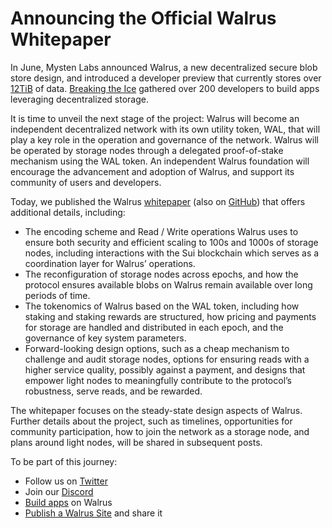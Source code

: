 # Announcing the Official Walrus Whitepaper

In June, Mysten Labs announced Walrus, a new decentralized secure blob store design, and introduced
a developer preview that currently stores over [12TiB](https://capacity.walrus.site/) of data.
[Breaking the Ice](https://info.breakingtheice.sui.io/) gathered over 200 developers to build apps
leveraging decentralized storage.

It is time to unveil the next stage of the project: Walrus will become an independent decentralized
network with its own utility token, WAL, that will play a key role in the operation and governance
of the network. Walrus will be operated by storage nodes through a delegated proof-of-stake
mechanism using the WAL token. An independent Walrus foundation will encourage the advancement and
adoption of Walrus, and support its community of users and developers.

Today, we published the Walrus [whitepaper](../walrus.pdf) (also on
[GitHub](https://github.com/MystenLabs/walrus/blob/main/docs/book/walrus.pdf)) that offers
additional details, including:

- The encoding scheme and Read / Write operations Walrus uses to ensure both security and efficient
  scaling to 100s and 1000s of storage nodes, including interactions with the Sui blockchain which
  serves as a coordination layer for Walrus’ operations.
- The reconfiguration of storage nodes across epochs, and how the protocol ensures available blobs
  on Walrus remain available over long periods of time.
- The tokenomics of Walrus based on the WAL token, including how staking and staking rewards are
  structured, how pricing and payments for storage are handled and distributed in each epoch, and
  the governance of key system parameters.
- Forward-looking design options, such as a cheap mechanism to challenge and audit storage nodes,
  options for ensuring reads with a higher service quality, possibly against a payment, and designs
  that empower light nodes to meaningfully contribute to the protocol’s robustness, serve reads, and
  be rewarded.

The whitepaper focuses on the steady-state design aspects of Walrus. Further details about the
project, such as timelines, opportunities for community participation, how to join the network as a
storage node, and plans around light nodes, will be shared in subsequent posts.

To be part of this journey:

- Follow us on [Twitter](https://x.com/WalrusProtocol)
- Join our [Discord](https://discord.com/invite/walrusprotocol)
- [Build apps](../index.md) on Walrus
- [Publish a Walrus Site](../walrus-sites/intro.md) and share it
